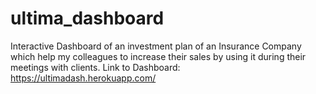 # ultima_dashboard
Interactive Dashboard of an investment plan of an Insurance Company 
which help my colleagues to increase their sales by using it during their meetings with clients.
Link to Dashboard: https://ultimadash.herokuapp.com/
